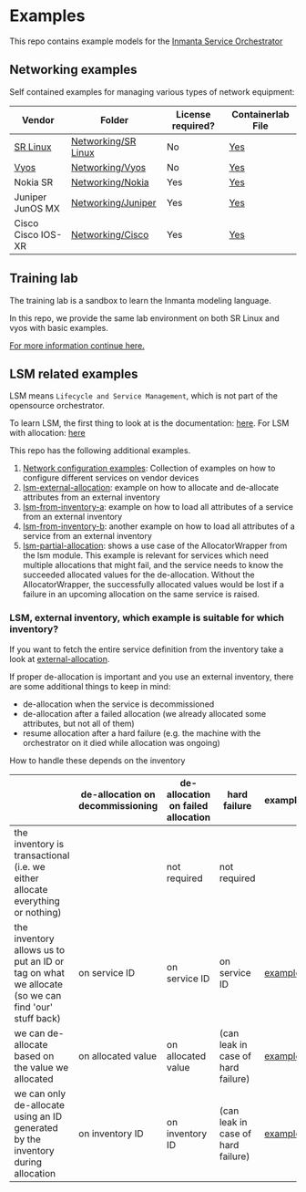 # Examples

This repo contains example models for the [Inmanta Service Orchestrator](https://inmanta.com/resources/docs/)


## Networking examples

Self contained examples for managing various types of network equipment:

| Vendor | Folder | License required? | Containerlab File |
|--------|--------|--------------------|-------------------|
| [SR Linux](https://www.nokia.com/networks/data-center/service-router-linux-NOS/) | [Networking/SR Linux](Networking/SR%20Linux/README.md) | No | [Yes](Networking/Cisco/containerlab/topology.yml) |
| [Vyos](https://vyos.io/) | [Networking/Vyos](Networking/Vyos/README.md) | No | [Yes](Networking/Vyos/containerlab/topology.yml) |
| Nokia SR | [Networking/Nokia](Networking/Nokia/README.md) | Yes | [Yes](Networking/Nokia/containerlab/topology.yml)|
| Juniper JunOS MX | [Networking/Juniper](Networking/Juniper/README.md) | Yes | [Yes](Networking/Juniper/containerlab/topology.yml)|
| Cisco Cisco IOS-XR | [Networking/Cisco](Networking/Cisco/README.md) | Yes | [Yes](Networking/Cisco/containerlab/topology.yml)|



## Training lab

The training lab is a sandbox to learn the Inmanta modeling language.

In this repo, we provide the same lab environment on both SR Linux and vyos with basic examples.

[For more information continue here.](Training/README.md)


## LSM related examples

LSM means `Lifecycle and Service Management`, which is not part of the opensource orchestrator.

To learn LSM, the first thing to look at is the documentation: [here](https://docs.inmanta.com/inmanta-service-orchestrator/4/moduleguides/lsm/index.html#). For LSM with allocation: [here](https://docs.inmanta.com/inmanta-service-orchestrator/4/moduleguides/lsm/allocation/allocation.html)

This repo has the following additional examples.

1. [Network configuration examples](Networking/README.md): Collection of examples on how to configure different services on vendor devices
2. [lsm-external-allocation](lsm-external-allocation/README.md): example on how to allocate and de-allocate attributes from an external inventory
3. [lsm-from-inventory-a](lsm-from-inventory-a/README.md): example on how to load all attributes of a service from an external inventory
4. [lsm-from-inventory-b](lsm-from-inventory-b/README.md): another example on how to load all attributes of a service from an external inventory
5. [lsm-partial-allocation](lsm-partial-allocation/README.md): shows a use case of the AllocatorWrapper from the lsm module.  This example is relevant for services which need multiple allocations that might fail, and the service needs to know the succeeded allocated values for the de-allocation.  Without the AllocatorWrapper, the successfully allocated values would be lost if a failure in an upcoming allocation on the same service is raised.

### LSM, external inventory, which example is suitable for which inventory?

If you want to fetch the entire service definition from the inventory take a look at [external-allocation](external-allocation/README.md).

If proper de-allocation is important and you use an external inventory, there are some additional things to keep in mind:

* de-allocation when the service is decommissioned
* de-allocation after a failed allocation (we already allocated some attributes, but not all of them)
* resume allocation after a hard failure (e.g. the machine with the orchestrator on it died while allocation was ongoing)

How to handle these depends on the inventory

|                                                                                                   | de-allocation on decommissioning | de-allocation on failed allocation | hard failure                       | example                                                                                                                                             |
| ------------------------------------------------------------------------------------------------- | -------------------------------- | ---------------------------------- | ---------------------------------- | --------------------------------------------------------------------------------------------------------------------------------------------------- |
| the inventory is transactional (i.e. we either allocate everything or nothing)                    |                                  | not required                       | not required                       |                                                                                                                                                     |
| the inventory allows us to put an ID or tag on what we allocate (so we can find 'our' stuff back) | on service ID                    | on service ID                      | on service ID                      | [example](https://docs.inmanta.com/inmanta-service-orchestrator/4/moduleguides/lsm/allocation/allocation.html#external-inventory-with-deallocation) |
| we can de-allocate based on the value we allocated                                                | on allocated value               | on allocated value                 | (can leak in case of hard failure) | [example](external-allocation/README.md)                                                                                                            |
| we can only de-allocate using an ID generated by the inventory during allocation                  | on inventory ID                  | on inventory ID                    | (can leak in case of hard failure) | [example](external-allocation/README.md)                                                                                                            |
